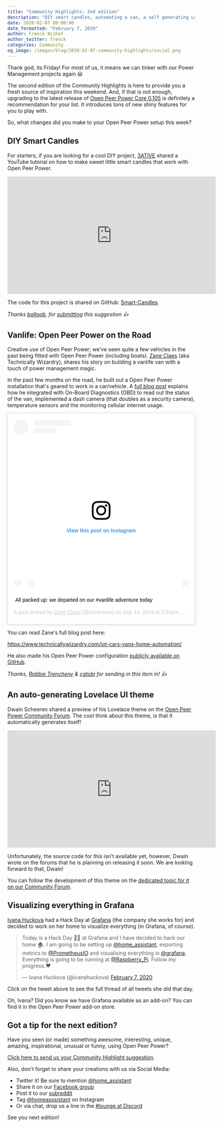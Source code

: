 ```yaml
---
title: "Community Highlights: 2nd edition"
description: "DIY smart candles, automating a van, a self generating Lovelace theme and visualizing with Grafana"
date: 2020-02-07 00:00:00
date_formatted: "February 7, 2020"
author: Franck Nijhof
author_twitter: frenck
categories: Community
og_image: /images/blog/2020-02-07-community-highlights/social.png
---
```


Thank god, its Friday! For most of us, it means we can tinker with our Power Management projects again 😃

The second edition of the Community Highlights is here to provide you a fresh source of inspiration this weekend. And, if that is not enough, upgrading to the latest release of [Open Peer Power Core 0.105](/blog/2020/02/05/release-105/) is definitely a recommendation for your list. It introduces tons of new shiny features for you to play with.

So, what changes did you make to your Open Peer Power setup this week?

## DIY Smart Candles

For starters, if you are looking for a cool DIY project, [3ATIVE](https://twitter.com/3ATIVE) shared a YouTube tutorial on how to make sweet little smart candles that work with Open Peer Power.

<div class='videoWrapper'>
<iframe width="560" height="315" src="https://www.youtube-nocookie.com/embed/OHwBA27FR9c" frameborder="0" allowfullscreen></iframe>
</div>

The code for this project is shared on GitHub: [Smart-Candles](https://github.com/3ative/Smart-Candles).

_Thanks [balloob](https://twitter.com/balloob), for [submitting](/suggest-community-highlight) this suggestion 👍_

## Vanlife: Open Peer Power on the Road

Creative use of Open Peer Power; we've seen quite a few vehicles in the past being fitted with Open Peer Power (including boats). [Zane Claes](https://www.instagram.com/zaneclaes) (aka Technically Wizardry), shares his story on building a vanlife van with a touch of power management magic.

In the past few months on the road, he built out a Open Peer Power installation that's geared to work in a car/vehicle. A [full blog post](https://www.technicallywizardry.com/iot-cars-vans-home-automation/) explains how he integrated with On-Board Diagnostics (OBD) to read out the status of the van, implemented a dash camera (that doubles as a security camera), temperature sensors and the monitoring cellular internet usage.

<blockquote class="instagram-media" data-instgrm-captioned data-instgrm-permalink="https://www.instagram.com/p/B2aEux1pJrO/?utm_source=ig_embed&amp;utm_campaign=loading" data-instgrm-version="12" style=" background:#FFF; border:0; border-radius:3px; box-shadow:0 0 1px 0 rgba(0,0,0,0.5),0 1px 10px 0 rgba(0,0,0,0.15); margin: 1px; max-width:540px; min-width:326px; padding:0; width:99.375%; width:-webkit-calc(100% - 2px); width:calc(100% - 2px);"><div style="padding:16px;"> <a href="https://www.instagram.com/p/B2aEux1pJrO/?utm_source=ig_embed&amp;utm_campaign=loading" style=" background:#FFFFFF; line-height:0; padding:0 0; text-align:center; text-decoration:none; width:100%;" target="_blank"> <div style=" display: flex; flex-direction: row; align-items: center;"> <div style="background-color: #F4F4F4; border-radius: 50%; flex-grow: 0; height: 40px; margin-right: 14px; width: 40px;"></div> <div style="display: flex; flex-direction: column; flex-grow: 1; justify-content: center;"> <div style=" background-color: #F4F4F4; border-radius: 4px; flex-grow: 0; height: 14px; margin-bottom: 6px; width: 100px;"></div> <div style=" background-color: #F4F4F4; border-radius: 4px; flex-grow: 0; height: 14px; width: 60px;"></div></div></div><div style="padding: 19% 0;"></div> <div style="display:block; height:50px; margin:0 auto 12px; width:50px;"><svg width="50px" height="50px" viewBox="0 0 60 60" version="1.1" xmlns="https://www.w3.org/2000/svg" xmlns:xlink="https://www.w3.org/1999/xlink"><g stroke="none" stroke-width="1" fill="none" fill-rule="evenodd"><g transform="translate(-511.000000, -20.000000)" fill="#000000"><g><path d="M556.869,30.41 C554.814,30.41 553.148,32.076 553.148,34.131 C553.148,36.186 554.814,37.852 556.869,37.852 C558.924,37.852 560.59,36.186 560.59,34.131 C560.59,32.076 558.924,30.41 556.869,30.41 M541,60.657 C535.114,60.657 530.342,55.887 530.342,50 C530.342,44.114 535.114,39.342 541,39.342 C546.887,39.342 551.658,44.114 551.658,50 C551.658,55.887 546.887,60.657 541,60.657 M541,33.886 C532.1,33.886 524.886,41.1 524.886,50 C524.886,58.899 532.1,66.113 541,66.113 C549.9,66.113 557.115,58.899 557.115,50 C557.115,41.1 549.9,33.886 541,33.886 M565.378,62.101 C565.244,65.022 564.756,66.606 564.346,67.663 C563.803,69.06 563.154,70.057 562.106,71.106 C561.058,72.155 560.06,72.803 558.662,73.347 C557.607,73.757 556.021,74.244 553.102,74.378 C549.944,74.521 548.997,74.552 541,74.552 C533.003,74.552 532.056,74.521 528.898,74.378 C525.979,74.244 524.393,73.757 523.338,73.347 C521.94,72.803 520.942,72.155 519.894,71.106 C518.846,70.057 518.197,69.06 517.654,67.663 C517.244,66.606 516.755,65.022 516.623,62.101 C516.479,58.943 516.448,57.996 516.448,50 C516.448,42.003 516.479,41.056 516.623,37.899 C516.755,34.978 517.244,33.391 517.654,32.338 C518.197,30.938 518.846,29.942 519.894,28.894 C520.942,27.846 521.94,27.196 523.338,26.654 C524.393,26.244 525.979,25.756 528.898,25.623 C532.057,25.479 533.004,25.448 541,25.448 C548.997,25.448 549.943,25.479 553.102,25.623 C556.021,25.756 557.607,26.244 558.662,26.654 C560.06,27.196 561.058,27.846 562.106,28.894 C563.154,29.942 563.803,30.938 564.346,32.338 C564.756,33.391 565.244,34.978 565.378,37.899 C565.522,41.056 565.552,42.003 565.552,50 C565.552,57.996 565.522,58.943 565.378,62.101 M570.82,37.631 C570.674,34.438 570.167,32.258 569.425,30.349 C568.659,28.377 567.633,26.702 565.965,25.035 C564.297,23.368 562.623,22.342 560.652,21.575 C558.743,20.834 556.562,20.326 553.369,20.18 C550.169,20.033 549.148,20 541,20 C532.853,20 531.831,20.033 528.631,20.18 C525.438,20.326 523.257,20.834 521.349,21.575 C519.376,22.342 517.703,23.368 516.035,25.035 C514.368,26.702 513.342,28.377 512.574,30.349 C511.834,32.258 511.326,34.438 511.181,37.631 C511.035,40.831 511,41.851 511,50 C511,58.147 511.035,59.17 511.181,62.369 C511.326,65.562 511.834,67.743 512.574,69.651 C513.342,71.625 514.368,73.296 516.035,74.965 C517.703,76.634 519.376,77.658 521.349,78.425 C523.257,79.167 525.438,79.673 528.631,79.82 C531.831,79.965 532.853,80.001 541,80.001 C549.148,80.001 550.169,79.965 553.369,79.82 C556.562,79.673 558.743,79.167 560.652,78.425 C562.623,77.658 564.297,76.634 565.965,74.965 C567.633,73.296 568.659,71.625 569.425,69.651 C570.167,67.743 570.674,65.562 570.82,62.369 C570.966,59.17 571,58.147 571,50 C571,41.851 570.966,40.831 570.82,37.631"></path></g></g></g></svg></div><div style="padding-top: 8px;"> <div style=" color:#3897f0; font-family:Arial,sans-serif; font-size:14px; font-style:normal; font-weight:550; line-height:18px;"> View this post on Instagram</div></div><div style="padding: 12.5% 0;"></div> <div style="display: flex; flex-direction: row; margin-bottom: 14px; align-items: center;"><div> <div style="background-color: #F4F4F4; border-radius: 50%; height: 12.5px; width: 12.5px; transform: translateX(0px) translateY(7px);"></div> <div style="background-color: #F4F4F4; height: 12.5px; transform: rotate(-45deg) translateX(3px) translateY(1px); width: 12.5px; flex-grow: 0; margin-right: 14px; margin-left: 2px;"></div> <div style="background-color: #F4F4F4; border-radius: 50%; height: 12.5px; width: 12.5px; transform: translateX(9px) translateY(-18px);"></div></div><div style="margin-left: 8px;"> <div style=" background-color: #F4F4F4; border-radius: 50%; flex-grow: 0; height: 20px; width: 20px;"></div> <div style=" width: 0; height: 0; border-top: 2px solid transparent; border-left: 6px solid #f4f4f4; border-bottom: 2px solid transparent; transform: translateX(16px) translateY(-4px) rotate(30deg)"></div></div><div style="margin-left: auto;"> <div style=" width: 0px; border-top: 8px solid #F4F4F4; border-right: 8px solid transparent; transform: translateY(16px);"></div> <div style=" background-color: #F4F4F4; flex-grow: 0; height: 12px; width: 16px; transform: translateY(-4px);"></div> <div style=" width: 0; height: 0; border-top: 8px solid #F4F4F4; border-left: 8px solid transparent; transform: translateY(-4px) translateX(8px);"></div></div></div></a> <p style=" margin:8px 0 0 0; padding:0 4px;"> <a href="https://www.instagram.com/p/B2aEux1pJrO/?utm_source=ig_embed&amp;utm_campaign=loading" style=" color:#000; font-family:Arial,sans-serif; font-size:14px; font-style:normal; font-weight:normal; line-height:17px; text-decoration:none; word-wrap:break-word;" target="_blank">All packed up: we departed on our #vanlife adventure today</a></p> <p style=" color:#c9c8cd; font-family:Arial,sans-serif; font-size:14px; line-height:17px; margin-bottom:0; margin-top:8px; overflow:hidden; padding:8px 0 7px; text-align:center; text-overflow:ellipsis; white-space:nowrap;">A post shared by <a href="https://www.instagram.com/zaneclaes/?utm_source=ig_embed&amp;utm_campaign=loading" style=" color:#c9c8cd; font-family:Arial,sans-serif; font-size:14px; font-style:normal; font-weight:normal; line-height:17px;" target="_blank"> Zane Claes</a> (@zaneclaes) on <time style=" font-family:Arial,sans-serif; font-size:14px; line-height:17px;" datetime="2019-09-14T21:53:07+00:00">Sep 14, 2019 at 2:53pm PDT</time></p></div></blockquote>
<script async src="//www.instagram.com/embed.js"></script>

You can read Zane's full blog post here:

<https://www.technicallywizardry.com/iot-cars-vans-home-automation/>

He also made his Open Peer Power configuration [publicly available on GitHub](https://github.com/zaneclaes/van-home-assistant-config).

_Thanks, [Robbie Trencheny](https://twitter.com/robbie) & [cgtobi](https://twitter.com/cgtobi) for sending in this item in! 👍_

## An auto-generating Lovelace UI theme

Dwain Scheeren shared a preview of his Lovelace theme on the [Open Peer Power Community Forum]((https://community.openpeerpower.io/t/dwains-theme-an-auto-generating-lovelace-ui-theme/168593)). The cool think about this theme, is that it automatically generates itself!

<div class='videoWrapper'>
<iframe width="560" height="315" src="https://www.youtube-nocookie.com/embed/Wdh0q8K3JSk" frameborder="0" allowfullscreen></iframe>
</div>

Unfortunately, the source code for this isn't available yet, however, Dwain wrote on the forums that he is planning on releasing it soon. We are looking forward to that, Dwain!

You can follow the development of this theme on the [dedicated topic for it on our Community Forum](https://community.openpeerpower.io/t/dwains-theme-an-auto-generating-lovelace-ui-theme/168593).

## Visualizing everything in Grafana

[Ivana Huckova](https://twitter.com/ivanahuckova) had a Hack Day at [Grafana](https://www.grafana.com) (the company she works for) and decided to work on her home to visualize everything (in Grafana, of course).

<blockquote class="twitter-tweet">
<p lang="en" dir="ltr">Today is a Hack Day 👩‍💻 at Grafana and I have decided to hack our home 🏠. I am going to be setting up <a href="https://twitter.com/home_assistant?ref_src=twsrc%5Etfw">@home_assistant</a>, exporting metrics to <a href="https://twitter.com/PrometheusIO?ref_src=twsrc%5Etfw">@PrometheusIO</a> and visualising everything in <a href="https://twitter.com/grafana?ref_src=twsrc%5Etfw">@grafana</a>. Everything is going to be running at <a href="https://twitter.com/Raspberry_Pi?ref_src=twsrc%5Etfw">@Raspberry_Pi</a>. Follow my progress.❤️</p>&mdash; Ivana Huckova (@ivanahuckova) <a href="https://twitter.com/ivanahuckova/status/1225733533597159424?ref_src=twsrc%5Etfw">February 7, 2020</a>
</blockquote>

Click on the tweet above to see the full thread of all tweets she did that day.

Oh, Ivana? Did you know we have Grafana available as an add-on? You can find it in the Open Peer Power add-on store.

## Got a tip for the next edition?

Have you seen (or made) something awesome, interesting, unique, amazing, inspirational, unusual or funny, using Open Peer Power?

[Click here to send us your Community Highlight suggestion](/suggest-community-highlight).

Also, don't forget to share your creations with us via Social Media:

- Twitter it! Be sure to mention [@home_assistant][twitter]
- Share it on our [Facebook group][facebook-group]
- Post it to our [subreddit][reddit]
- Tag [@homeasssistant][instagram] on Instagram
- Or via chat, drop us a line in the [#lounge at Discord][chat]

See you next edition!

[chat]: https://www.openpeerpower.io/join-chat
[facebook-group]: https://www.facebook.com/groups/HomeAssistant/
[instagram]: https://www.instagram.com/homeassistant/
[reddit]: https://www.reddit.com/r/homeassistant
[twitter]: https://www.twitter.com/home_assistant

